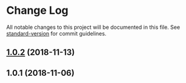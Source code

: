 # Change Log

All notable changes to this project will be documented in this file. See [standard-version](https://github.com/conventional-changelog/standard-version) for commit guidelines.

<a name="1.0.2"></a>
## [1.0.2](https://github.com/Evolvus/evolvus-charges-server/compare/v1.0.1...v1.0.2) (2018-11-13)



<a name="1.0.1"></a>
## 1.0.1 (2018-11-06)
